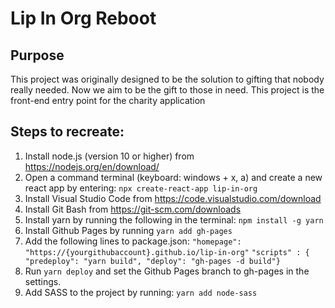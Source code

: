 # Lip In Org Reboot

## Purpose
This project was originally designed to be the solution to gifting that nobody really needed.
Now we aim to be the gift to those in need. 
This project is the front-end entry point for the charity application

## Steps to recreate:
1) Install node.js (version 10 or higher) from https://nodejs.org/en/download/
2) Open a command terminal (keyboard: windows + x, a) and create a new react app by entering:
	```npx create-react-app lip-in-org```
3) Install Visual Studio Code from https://code.visualstudio.com/download
4) Install Git Bash from https://git-scm.com/downloads
5) Install yarn by running the following in the terminal:
	```npm install -g yarn```
6) Install Github Pages by running
	```yarn add gh-pages```
7) Add the following lines to package.json:
	```"homepage": "https://{yourgithubaccount}.github.io/lip-in-org"```
	```"scripts" : { "predeploy": "yarn build", "deploy": "gh-pages -d build"}```
8) Run ```yarn deploy``` and set the Github Pages branch to gh-pages in the settings.
9) Add SASS to the project by running:
	```yarn add node-sass```